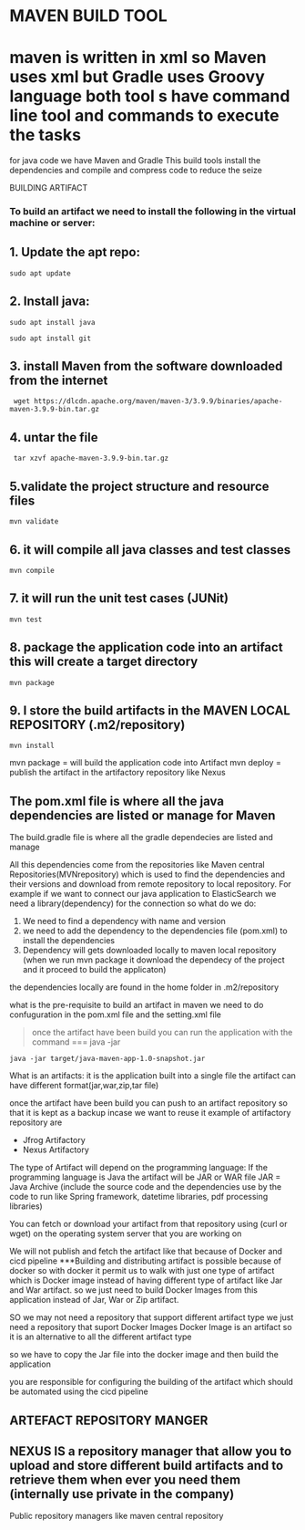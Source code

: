 # MAVEN BUILD TOOL 
# maven is written in xml so Maven uses xml but Gradle uses Groovy language both tool s have command line tool and commands to execute the tasks

for java code we have Maven and Gradle
This build tools install the dependencies and 
compile and compress code to reduce the seize

BUILDING ARTIFACT
### To build an artifact we need to install the following in the virtual machine or server:

## 1. Update the apt repo: 
```
sudo apt update
```
## 2. Install java: 
```
sudo apt install java
```

```
sudo apt install git
```
## 3. install Maven from the software downloaded from the internet
```
 wget https://dlcdn.apache.org/maven/maven-3/3.9.9/binaries/apache-maven-3.9.9-bin.tar.gz
```
## 4. untar the file

```
 tar xzvf apache-maven-3.9.9-bin.tar.gz
```
## 5.validate the project structure and resource files

```
mvn validate
```
## 6. it will compile all java classes and test classes
```
mvn compile
```

## 7. it will run the unit test cases (JUNit)

```
mvn test
```

## 8. package the application code into an artifact this will create a target directory 

```
mvn package
```

## 9. l store the build artifacts in the MAVEN LOCAL REPOSITORY (.m2/repository)

```
mvn install
```


 mvn package = will build the application code into Artifact
 mvn deploy  = publish the artifact in the artifactory repository like Nexus

 ## The pom.xml file is where all the java dependencies are listed or manage for Maven

 The build.gradle file is where all the gradle dependecies are listed and manage

 All this dependencies come from the repositories like Maven central Repositories(MVNrepository) which is used to find the dependencies and their versions and download from remote repository to local repository.
For example if we want to connect our java application to ElasticSearch we need a library(dependency) for the connection so what do we do:
1. We need to find a dependency with name and version
2. we need to add the dependency to the dependencies file (pom.xml) to install the dependencies
3. Dependency will gets downloaded locally to maven local repository (when we run mvn package it download the dependecy of the project and it proceed to build the applicaton) 

the dependencies locally are found in the home folder in .m2/repository

what is the pre-requisite to build an artifact in maven we need to do confuguration in the pom.xml file and the setting.xml file

> once the artifact have been build you can run the application with the command === java -jar <Name of jar file>

```
java -jar target/java-maven-app-1.0-snapshot.jar
```

What is an artifacts: it is the application built into a single file the artifact can have different format(jar,war,zip,tar file)



once the artifact have been build you can push to an artifact repository so that it is kept as a backup incase we want to reuse it example of artifactory repository are
- Jfrog Artifactory
- Nexus Artifactory

The type of Artifact will depend on the programming language:
If the programming language is Java the artifact will be JAR or WAR file
JAR = Java Archive (include the source code and the dependencies use by the code to run like Spring framework, datetime libraries, pdf processing libraries) 

You can fetch or download your artifact from that repository using (curl or wget) on the operating system server that you are working on

We will not publish and fetch the artifact like that because of Docker and cicd pipeline
***Building and distributing artifact is possible because of docker so with docker it permit us to walk with just one type of artifact which is Docker image instead of having different type of artifact like Jar and War artifact. so we just need to build Docker Images from this application instead of Jar, War or Zip artifact.

SO we may not need a repository that support different artifact type we just need a repository that suport Docker Images
Docker Image is an artifact so it is an alternative to all the different artifact type 

so we have to copy the Jar file into the docker image and then build the application

you are responsible for configuring the building of the artifact which should be automated using the cicd pipeline

## ARTEFACT REPOSITORY MANGER
## NEXUS IS a repository manager that allow you to upload and store different build artifacts and to retrieve them when ever you need them (internally use private in the company)
Public repository managers like maven central repository
